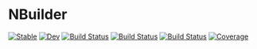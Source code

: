 # NBuilder

[![Stable](https://img.shields.io/badge/docs-stable-blue.svg)](https://Dhruva2.github.io/NBuilder.jl/stable/)
[![Dev](https://img.shields.io/badge/docs-dev-blue.svg)](https://Dhruva2.github.io/NBuilder.jl/dev/)
[![Build Status](https://github.com/Dhruva2/NBuilder.jl/actions/workflows/CI.yml/badge.svg?branch=main)](https://github.com/Dhruva2/NBuilder.jl/actions/workflows/CI.yml?query=branch%3Amain)
[![Build Status](https://travis-ci.com/Dhruva2/NBuilder.jl.svg?branch=main)](https://travis-ci.com/Dhruva2/NBuilder.jl)
[![Build Status](https://ci.appveyor.com/api/projects/status/github/Dhruva2/NBuilder.jl?svg=true)](https://ci.appveyor.com/project/Dhruva2/NBuilder-jl)
[![Coverage](https://codecov.io/gh/Dhruva2/NBuilder.jl/branch/main/graph/badge.svg)](https://codecov.io/gh/Dhruva2/NBuilder.jl)
